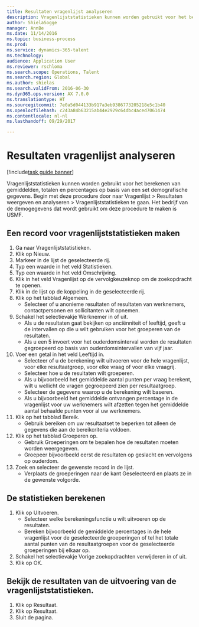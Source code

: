 ```yaml
--- 
title: Resultaten vragenlijst analyseren
description: Vragenlijststatistieken kunnen worden gebruikt voor het berekenen van gemiddelden, totalen en percentages op basis van een set demografische gegevens.
author: ShielaSogge
manager: AnnBe
ms.date: 11/14/2016
ms.topic: business-process
ms.prod: 
ms.service: dynamics-365-talent
ms.technology: 
audience: Application User
ms.reviewer: rschloma
ms.search.scope: Operations, Talent
ms.search.region: Global
ms.author: shielas
ms.search.validFrom: 2016-06-30
ms.dyn365.ops.version: AX 7.0.0
ms.translationtype: HT
ms.sourcegitcommit: 7e0a5d044133b917a3eb9386773205218e5c1b40
ms.openlocfilehash: c243a84b63215ab44e2929c64dbc4aced7061474
ms.contentlocale: nl-nl
ms.lasthandoff: 09/29/2017

---
```

# <a name="analyze-questionnaire-results"></a>Resultaten vragenlijst analyseren

[!include[task guide banner](../../includes/task-guide-banner.md)]

Vragenlijststatistieken kunnen worden gebruikt voor het berekenen van gemiddelden, totalen en percentages op basis van een set demografische gegevens. Begin met deze procedure door naar Vragenlijst > Resultaten weergeven en analyseren > Vragenlijststatistieken te gaan. Het bedrijf van de demogegevens dat wordt gebruikt om deze procedure te maken is USMF.


## <a name="create-a-questionnaire-statistics-record"></a>Een record voor vragenlijststatistieken maken
1. Ga naar Vragenlijststatistieken.
2. Klik op Nieuw.
3. Markeer in de lijst de geselecteerde rij.
4. Typ een waarde in het veld Statistieken.
5. Typ een waarde in het veld Omschrijving.
6. Klik in het veld Vragenlijst op de vervolgkeuzeknop om de zoekopdracht te openen.
7. Klik in de lijst op de koppeling in de geselecteerde rij.
8. Klik op het tabblad Algemeen.
    * Selecteer of u anonieme resultaten of resultaten van werknemers, contactpersonen en sollicitanten wilt opnemen.  
9. Schakel het selectievakje Werknemer in of uit.
    * Als u de resultaten gaat bekijken op anciënniteit of leeftijd, geeft u de intervallen op die u wilt gebruiken voor het groeperen van de resultaten.  
    * Als u een 5 invoert voor het ouderdomsinterval worden de resultaten gegroepeerd op basis van ouderdomsintervallen van vijf jaar.  
10. Voer een getal in het veld Leeftijd in.
    * Selecteer of u de berekening wilt uitvoeren voor de hele vragenlijst, voor elke resultaatgroep, voor elke vraag of voor elke vraagrij.  
    * Selecteer hoe u de resultaten wilt groeperen.  
    * Als u bijvoorbeeld het gemiddelde aantal punten per vraag berekent, wilt u wellicht de vragen gegroepeerd zien per resultaatgroep.  
    * Selecteer de gegevens waarop u de berekening wilt baseren.  
    * Als u bijvoorbeeld het gemiddelde ontvangen percentage in de vragenlijst voor uw werknemers wilt afzetten tegen het gemiddelde aantal behaalde punten voor al uw werknemers.  
11. Klik op het tabblad Bereik.
    * Gebruik bereiken om uw resultaatset te beperken tot alleen de gegevens die aan de bereikcriteria voldoen.  
12. Klik op het tabblad Groeperen op.
    * Gebruik Groeperingen om te bepalen hoe de resultaten moeten worden weergegeven.  
    * Groepeer bijvoorbeeld eerst de resultaten op geslacht en vervolgens op ouderdom.  
13. Zoek en selecteer de gewenste record in de lijst.
    * Verplaats de groeperingen naar de kant Geselecteerd en plaats ze in de gewenste volgorde.  

## <a name="execute-the-statistics-calculation"></a>De statistieken berekenen
1. Klik op Uitvoeren.
    * Selecteer welke berekeningsfunctie u wilt uitvoeren op de resultaten.  
    * Bereken bijvoorbeeld de gemiddelde percentages in de hele vragenlijst voor de geselecteerde groeperingen of tel het totale aantal punten van de resultaatgroepen voor de geselecteerde groeperingen bij elkaar op.  
2. Schakel het selectievakje Vorige zoekopdrachten verwijderen in of uit.
3. Klik op OK.

## <a name="view-the-results-of-the-questionnaire-statistics-run"></a>Bekijk de resultaten van de uitvoering van de vragenlijststatistieken.
1. Klik op Resultaat.
2. Klik op Resultaat.
3. Sluit de pagina.


